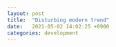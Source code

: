 ```yaml
---
layout: post
title:  "Disturbing modern trend"
date:   2021-05-02 14:02:25 +0900
categories: development 
---
```



